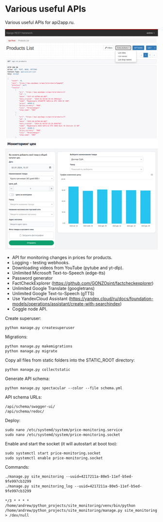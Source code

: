 # Various useful APIs

Various useful APIs for api2app.ru.

![screenshot #1](https://github.com/andchir/price-monitoring-django/blob/main/screenshots/001.png?raw=true "Screenshot #1")
![screenshot #2](https://github.com/andchir/price-monitoring-django/blob/main/screenshots/002.png?raw=true "Screenshot #2")

- API for monitoring changes in prices for products.
- Logging - testing webhooks.
- Downloading videos from YouTube (pytube and yt-dlp).
- Unlimited Microsoft Text-to-Speech (edge-tts)
- Password generator
- FactCheckExplorer (https://github.com/GONZOsint/factcheckexplorer)
- Unlimited Google Translate (googletrans)
- Unlimited Google Text-to-Speech (gTTS)
- Use YandexCloud Assistant (https://yandex.cloud/ru/docs/foundation-models/operations/assistant/create-with-searchindex)
- Coggle node API.

Create superuser:
~~~
python manage.py createsuperuser
~~~

Migrations:
~~~
python manage.py makemigrations
python manage.py migrate
~~~

Copy all files from static folders into the STATIC_ROOT directory:
~~~
python manage.py collectstatic
~~~

Generate API schema:
~~~
python manage.py spectacular --color --file schema.yml
~~~

API schema URLs:
~~~
/api/schema/swagger-ui/
/api/schema/redoc/
~~~

Deploy:
~~~
sudo nano /etc/systemd/system/price-monitoring.service
sudo nano /etc/systemd/system/price-monitoring.socket
~~~

Enable and start the socket (it will autostart at boot too):
~~~
sudo systemctl start price-monitoring.socket
sudo systemctl enable price-monitoring.socket
~~~

Commands:
~~~
./manage.py site_monitoring --uuid=4217211a-80e5-11ef-b5ed-9fe997cb3299
./manage.py site_monitoring_log --uuid=4217211a-80e5-11ef-b5ed-9fe997cb3299

*/3 * * * * /home/andrew/python_projects/site_monitoring/venv/bin/python /home/andrew/python_projects/site_monitoring/manage.py site_monitoring > /dev/null
~~~

